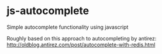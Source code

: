 # js-autocomplete
Simple autocomplete functionality using javascript

Roughly based on this approach to autocompleting by antirez: http://oldblog.antirez.com/post/autocomplete-with-redis.html
